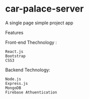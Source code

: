 # car-palace-server
A single page simple project app 

Features

  Front-end Thechnology :

    React.js
    Bootstrap
    CSS3

  Backend Technology:

    Node.js
    Express.js
    MongoDB
    Firebase Athuentication
